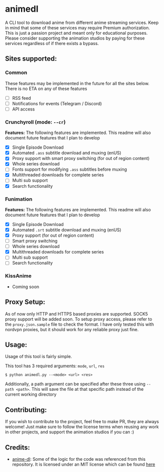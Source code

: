# animedl

A CLI tool to download anime from different anime streaming services. Keep in mind that some of these services may require Premium authorization. This is just a passion project and meant only for educational purposes. Please consider supporting the animation studios by paying for these services regardless of if there exists a bypass.

## Sites supported:

### Common
These features may be implemented in the future for all the sites below. There is no ETA on any of these features
- [ ] RSS feed
- [ ] Notifications for events (Telegram / Discord)
- [ ] API access

### Crunchyroll (mode: `--cr`)
**Features:** The following features are implemented. This readme will also document future features that I plan to develop
- [x] Single Episode Download
- [x] Automated `.ass` subtitle download and muxing (enUS)
- [x] Proxy support with smart proxy switching (for out of region content)
- [x] Whole series download
- [ ] Fonts support for modifying `.ass` subtitles before muxing
- [x] Multithreaded downloads for complete series
- [ ] Multi sub support
- [x] Search functionality

### Funimation
**Features:** The following features are implemented. This readme will also document future features that I plan to develop
- [x] Single Episode Download
- [x] Automated `.srt` subtitle download and muxing (enUS)
- [x] Proxy support (for out of region content)
- [ ] Smart proxy switching
- [ ] Whole series download
- [x] Multithreaded downloads for complete series
- [ ] Multi sub support
- [ ] Search functionality

### KissAnime
- Coming soon

## Proxy Setup:
As of now only HTTP and HTTPS based proxies are supported. SOCK5 proxy support will be added soon. To setup proxy access, please refer to the `proxy.json.sample` file to check the format. I have only tested this with nordvpn proxies, but it should work for any reliable proxy just fine.

## Usage:
Usage of this tool is fairly simple.

This tool has 3 required arguments: `mode`, `url`, `res`
```
$ python animedl.py --<mode> <url> <res>
```
Additionally, a path argument can be specified after these three using `--path <path>`. This will save the file at that specific path instead of the current working directory

## Contributing:
If you wish to contribute to the project, feel free to make PR, they are always welcome! Just make sure to follow the license terms when reusing any work in other projects, and support the animation studios if you can :)

## Credits:
- [anime-dl](https://github.com/Xonshiz/anime-dl): Some of the logic for the code was referenced from this repository. It is licensed under an MIT license which can be found [here](https://github.com/Xonshiz/anime-dl/blob/master/LICENSE)